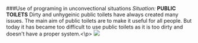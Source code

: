 ###Use of programing in unconvectional situations
*Situation:*  **PUBLIC TOILETS**
Dirty and unhygeinic public toilets have always created many issues. The main aim of public toilets are to make it useful for all people. But today it has became too difficult to use public toilets as it is too dirty and doesn't have a proper system.<\p>
![](http://www.constructionphotography.com/ImageThumbs/A178-00274/3/A178-00274_A_disgustingly_dirty_bathroom_in_an_abandoned_council_house_in_Carlisle_Cumbria_UK.jpg)
